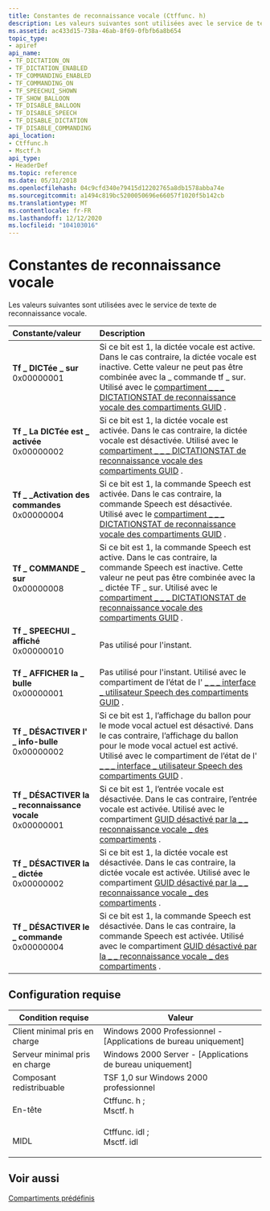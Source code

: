 ```yaml
---
title: Constantes de reconnaissance vocale (Ctffunc. h)
description: Les valeurs suivantes sont utilisées avec le service de texte de reconnaissance vocale.
ms.assetid: ac433d15-738a-46ab-8f69-0fbfb6a8b654
topic_type:
- apiref
api_name:
- TF_DICTATION_ON
- TF_DICTATION_ENABLED
- TF_COMMANDING_ENABLED
- TF_COMMANDING_ON
- TF_SPEECHUI_SHOWN
- TF_SHOW_BALLOON
- TF_DISABLE_BALLOON
- TF_DISABLE_SPEECH
- TF_DISABLE_DICTATION
- TF_DISABLE_COMMANDING
api_location:
- Ctffunc.h
- Msctf.h
api_type:
- HeaderDef
ms.topic: reference
ms.date: 05/31/2018
ms.openlocfilehash: 04c9cfd340e79415d12202765a8db1578abba74e
ms.sourcegitcommit: a1494c819bc5200050696e66057f1020f5b142cb
ms.translationtype: MT
ms.contentlocale: fr-FR
ms.lasthandoff: 12/12/2020
ms.locfileid: "104103016"
---
```

# <a name="speech-recognition-constants"></a>Constantes de reconnaissance vocale

Les valeurs suivantes sont utilisées avec le service de texte de reconnaissance vocale.



| Constante/valeur                                                                                                                                                                                                                                         | Description                                                                                                                                                                                                                                                 |
|:-------------------------------------------------------------------------------------------------------------------------------------------------------------------------------------------------------------------------------------------------------|:------------------------------------------------------------------------------------------------------------------------------------------------------------------------------------------------------------------------------------------------------------|
| <span id="TF_DICTATION_ON"></span><span id="tf_dictation_on"></span><dl> <dt>**Tf \_ DICTée \_ sur**</dt> <dt>0x00000001</dt> </dl>                   | Si ce bit est 1, la dictée vocale est active. Dans le cas contraire, la dictée vocale est inactive. Cette valeur ne peut pas être combinée avec la \_ commande tf \_ sur. Utilisé avec le [compartiment \_ \_ \_ DICTATIONSTAT de reconnaissance vocale des compartiments GUID](predefined-compartments.md) .<br/> |
| <span id="TF_DICTATION_ENABLED"></span><span id="tf_dictation_enabled"></span><dl> <dt>**Tf \_ La DICTée est \_ activée**</dt> <dt>0x00000002</dt> </dl>    | Si ce bit est 1, la dictée vocale est activée. Dans le cas contraire, la dictée vocale est désactivée. Utilisé avec le [compartiment \_ \_ \_ DICTATIONSTAT de reconnaissance vocale des compartiments GUID](predefined-compartments.md) .<br/>                                                       |
| <span id="TF_COMMANDING_ENABLED"></span><span id="tf_commanding_enabled"></span><dl> <dt>**Tf \_ \_Activation des commandes**</dt> <dt>0x00000004</dt> </dl> | Si ce bit est 1, la commande Speech est activée. Dans le cas contraire, la commande Speech est désactivée. Utilisé avec le [compartiment \_ \_ \_ DICTATIONSTAT de reconnaissance vocale des compartiments GUID](predefined-compartments.md) .<br/>                                                           |
| <span id="TF_COMMANDING_ON"></span><span id="tf_commanding_on"></span><dl> <dt>**Tf \_ COMMANDE \_ sur**</dt> <dt>0x00000008</dt> </dl>                | Si ce bit est 1, la commande Speech est active. Dans le cas contraire, la commande Speech est inactive. Cette valeur ne peut pas être combinée avec la \_ dictée TF \_ sur. Utilisé avec le [compartiment \_ \_ \_ DICTATIONSTAT de reconnaissance vocale des compartiments GUID](predefined-compartments.md) .<br/>      |
| <span id="TF_SPEECHUI_SHOWN"></span><span id="tf_speechui_shown"></span><dl> <dt>**Tf \_ SPEECHUI \_ affiché**</dt> <dt>0x00000010</dt> </dl>             | Pas utilisé pour l'instant.<br/>                                                                                                                                                                                                                              |
| <span id="TF_SHOW_BALLOON"></span><span id="tf_show_balloon"></span><dl> <dt>**Tf \_ AFFICHER la \_ bulle**</dt> <dt>0x00000001</dt> </dl>                   | Pas utilisé pour l'instant. Utilisé avec le compartiment de l’état de l' [ \_ \_ \_ interface \_ utilisateur Speech des compartiments GUID](predefined-compartments.md) .<br/>                                                                                                                              |
| <span id="TF_DISABLE_BALLOON"></span><span id="tf_disable_balloon"></span><dl> <dt>**Tf \_ DÉSACTIVER l' \_ info-bulle**</dt> <dt>0x00000002</dt> </dl>          | Si ce bit est 1, l’affichage du ballon pour le mode vocal actuel est désactivé. Dans le cas contraire, l’affichage du ballon pour le mode vocal actuel est activé. Utilisé avec le compartiment de l’état de l' [ \_ \_ \_ interface \_ utilisateur Speech des compartiments GUID](predefined-compartments.md) .<br/>    |
| <span id="TF_DISABLE_SPEECH"></span><span id="tf_disable_speech"></span><dl> <dt>**Tf \_ DÉSACTIVER la \_ reconnaissance vocale**</dt> <dt>0x00000001</dt> </dl>             | Si ce bit est 1, l’entrée vocale est désactivée. Dans le cas contraire, l’entrée vocale est activée. Utilisé avec le compartiment [GUID désactivé par la \_ \_ reconnaissance vocale \_ des compartiments](predefined-compartments.md) .<br/>                                                                    |
| <span id="TF_DISABLE_DICTATION"></span><span id="tf_disable_dictation"></span><dl> <dt>**Tf \_ DÉSACTIVER la \_ dictée**</dt> <dt>0x00000002</dt> </dl>    | Si ce bit est 1, la dictée vocale est désactivée. Dans le cas contraire, la dictée vocale est activée. Utilisé avec le compartiment [GUID désactivé par la \_ \_ reconnaissance vocale \_ des compartiments](predefined-compartments.md) .<br/>                                                            |
| <span id="TF_DISABLE_COMMANDING"></span><span id="tf_disable_commanding"></span><dl> <dt>**Tf \_ DÉSACTIVER le \_ commande**</dt> <dt>0x00000004</dt> </dl> | Si ce bit est 1, la commande Speech est désactivée. Dans le cas contraire, la commande Speech est activée. Utilisé avec le compartiment [GUID désactivé par la \_ \_ reconnaissance vocale \_ des compartiments](predefined-compartments.md) .<br/>                                                                |



## <a name="requirements"></a>Configuration requise



| Condition requise | Valeur |
|-------------------------------------|---------------------------------------------------------------------------------------------------------------------------------------------------------|
| Client minimal pris en charge<br/> | Windows 2000 Professionnel - \[Applications de bureau uniquement\]<br/>                                                                                              |
| Serveur minimal pris en charge<br/> | Windows 2000 Server - \[Applications de bureau uniquement\]<br/>                                                                                                    |
| Composant redistribuable<br/>          | TSF 1,0 sur Windows 2000 professionnel<br/>                                                                                                         |
| En-tête<br/>                   | <dl> <dt>Ctffunc. h ; </dt> <dt>Msctf. h</dt> </dl>     |
| MIDL<br/>                      | <dl> <dt>Ctffunc. idl ; </dt> <dt>Msctf. idl</dt> </dl> |



## <a name="see-also"></a>Voir aussi

<dl> <dt>

[Compartiments prédéfinis](predefined-compartments.md)
</dt> </dl>

 

 





